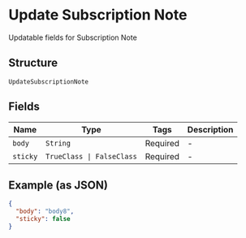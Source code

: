 
# Update Subscription Note

Updatable fields for Subscription Note

## Structure

`UpdateSubscriptionNote`

## Fields

| Name | Type | Tags | Description |
|  --- | --- | --- | --- |
| `body` | `String` | Required | - |
| `sticky` | `TrueClass \| FalseClass` | Required | - |

## Example (as JSON)

```json
{
  "body": "body8",
  "sticky": false
}
```

